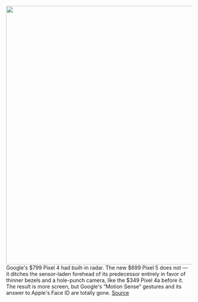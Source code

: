 <img src='https://cdn.vox-cdn.com/uploads/chorus_asset/file/11490453/a-01.0.png' width='700px' /><br/>
Google's $799 Pixel 4 had built-in radar. The new $699 Pixel 5 does not — it ditches the sensor-laden forehead of its predecessor entirely in favor of thinner bezels and a hole-punch camera, like the $349 Pixel 4a before it. The result is more screen, but Google's “Motion Sense” gestures and its answer to Apple's Face ID are totally gone.
<a href='https://www.theverge.com/circuitbreaker/2020/9/30/21496318/google-soli-radar-motion-sense-rick-osterloh-pixel-5'> Source <a/>